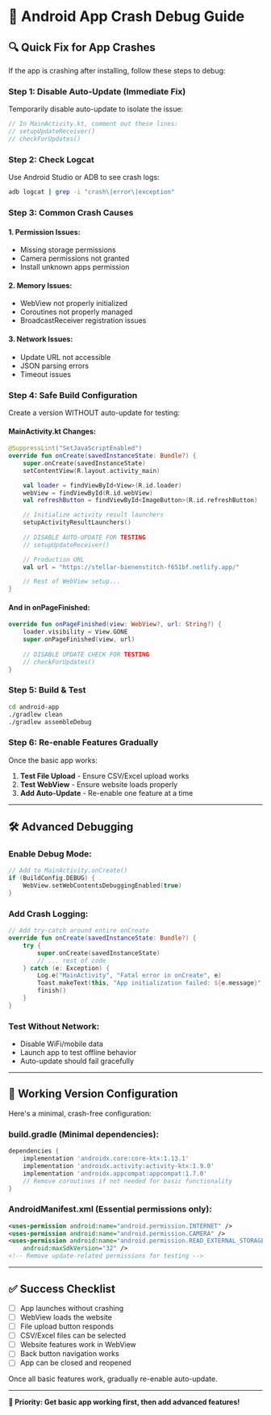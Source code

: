 # 🚨 Android App Crash Debug Guide

## 🔍 **Quick Fix for App Crashes**

If the app is crashing after installing, follow these steps to debug:

### **Step 1: Disable Auto-Update (Immediate Fix)**
Temporarily disable auto-update to isolate the issue:

```kotlin
// In MainActivity.kt, comment out these lines:
// setupUpdateReceiver()
// checkForUpdates() 
```

### **Step 2: Check Logcat**
Use Android Studio or ADB to see crash logs:
```bash
adb logcat | grep -i "crash\|error\|exception"
```

### **Step 3: Common Crash Causes**

#### **1. Permission Issues**:
- Missing storage permissions
- Camera permissions not granted
- Install unknown apps permission

#### **2. Memory Issues**:
- WebView not properly initialized
- Coroutines not properly managed
- BroadcastReceiver registration issues

#### **3. Network Issues**:
- Update URL not accessible
- JSON parsing errors
- Timeout issues

### **Step 4: Safe Build Configuration**

Create a version WITHOUT auto-update for testing:

#### **MainActivity.kt Changes**:
```kotlin
@SuppressLint("SetJavaScriptEnabled")
override fun onCreate(savedInstanceState: Bundle?) {
    super.onCreate(savedInstanceState)
    setContentView(R.layout.activity_main)

    val loader = findViewById<View>(R.id.loader)
    webView = findViewById(R.id.webView)
    val refreshButton = findViewById<ImageButton>(R.id.refreshButton)

    // Initialize activity result launchers
    setupActivityResultLaunchers()
    
    // DISABLE AUTO-UPDATE FOR TESTING
    // setupUpdateReceiver()

    // Production URL
    val url = "https://stellar-bienenstitch-f651bf.netlify.app/"

    // Rest of WebView setup...
}
```

#### **And in onPageFinished**:
```kotlin
override fun onPageFinished(view: WebView?, url: String?) {
    loader.visibility = View.GONE
    super.onPageFinished(view, url)
    
    // DISABLE UPDATE CHECK FOR TESTING
    // checkForUpdates()
}
```

### **Step 5: Build & Test**
```bash
cd android-app
./gradlew clean
./gradlew assembleDebug
```

### **Step 6: Re-enable Features Gradually**
Once the basic app works:

1. **Test File Upload** - Ensure CSV/Excel upload works
2. **Test WebView** - Ensure website loads properly  
3. **Add Auto-Update** - Re-enable one feature at a time

---

## 🛠️ **Advanced Debugging**

### **Enable Debug Mode**:
```kotlin
// Add to MainActivity.onCreate()
if (BuildConfig.DEBUG) {
    WebView.setWebContentsDebuggingEnabled(true)
}
```

### **Add Crash Logging**:
```kotlin
// Add try-catch around entire onCreate
override fun onCreate(savedInstanceState: Bundle?) {
    try {
        super.onCreate(savedInstanceState)
        // ... rest of code
    } catch (e: Exception) {
        Log.e("MainActivity", "Fatal error in onCreate", e)
        Toast.makeText(this, "App initialization failed: ${e.message}", Toast.LENGTH_LONG).show()
        finish()
    }
}
```

### **Test Without Network**:
- Disable WiFi/mobile data
- Launch app to test offline behavior
- Auto-update should fail gracefully

---

## 📱 **Working Version Configuration**

Here's a minimal, crash-free configuration:

### **build.gradle** (Minimal dependencies):
```gradle
dependencies {
    implementation 'androidx.core:core-ktx:1.13.1'
    implementation 'androidx.activity:activity-ktx:1.9.0'
    implementation 'androidx.appcompat:appcompat:1.7.0'
    // Remove coroutines if not needed for basic functionality
}
```

### **AndroidManifest.xml** (Essential permissions only):
```xml
<uses-permission android:name="android.permission.INTERNET" />
<uses-permission android:name="android.permission.CAMERA" />
<uses-permission android:name="android.permission.READ_EXTERNAL_STORAGE" 
    android:maxSdkVersion="32" />
<!-- Remove update-related permissions for testing -->
```

---

## ✅ **Success Checklist**

- [ ] App launches without crashing
- [ ] WebView loads the website  
- [ ] File upload button responds
- [ ] CSV/Excel files can be selected
- [ ] Website features work in WebView
- [ ] Back button navigation works
- [ ] App can be closed and reopened

Once all basic features work, gradually re-enable auto-update.

---

**🎯 Priority: Get basic app working first, then add advanced features!**
